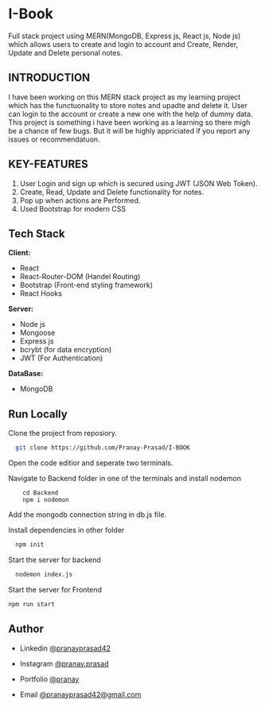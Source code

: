 
# I-Book

Full stack project using MERN(MongoDB, Express js, React js, Node js) which allows users to create and login to account 
and Create, Render, Update and Delete personal notes. 


## INTRODUCTION

I have been working on this MERN stack project as my learning project which has the functuonality to store notes and upadte and delete it.
User can login to the account or create a new one with the help of dummy data. This project is something i have been working as a learning 
so there migh be a chance of few bugs. But it will be highly appriciated if you report any issues or recommendatuon.

## KEY-FEATURES

1. User Login and sign up which is secured using JWT (JSON Web Token).
2. Create, Read, Update and Delete functionality for notes.
3. Pop up when actions are Performed.
4. Used Bootstrap for modern CSS
## Tech Stack

**Client:** 
- React
- React-Router-DOM (Handel Routing)
- Bootstrap (Front-end styling framework)
- React Hooks  

**Server:** 
- Node js
- Mongoose
- Express js 
- bcrybt (for data encryption)
- JWT (For Authentication)

**DataBase:**
- MongoDB

## Run Locally

Clone the project from reposiory.

```bash
  git clone https://github.com/Pranay-Prasad/I-BOOK
```
Open the code editior and seperate two terminals.

Navigate to Backend folder in one of the terminals and install nodemon
```
    cd Backend
    npm i nodemon
```
Add the mongodb connection string in db.js file.

Install dependencies in other folder

```bash
  npm init
```

Start the server for backend

```bash
  nodemon index.js
```

Start the server for Frontend
```bash
npm run start
```
## Author

- Linkedin [@pranayprasad42](https://www.linkedin.com/in/pranayprasad42)

- Instagram [@pranay.prasad](https://www.instagram.com/pranay.prasad)

- Portfolio [@pranay](https://pranay-prasad.github.io/portfolio/)

- Email [@pranayprasad42@gmail.com]()
